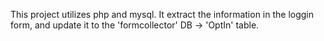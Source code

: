 This project utilizes php and mysql.
It extract the information in the loggin form, and update it to the 'formcollector' DB -> 'OptIn' table.
